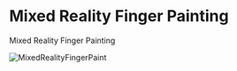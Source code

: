 # Mixed Reality Finger Painting 
 Mixed Reality Finger Painting 
 
![MixedRealityFingerPaint](https://user-images.githubusercontent.com/49875750/219518153-f55d785e-2b63-4d99-b688-3fe0289667f0.gif)
